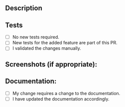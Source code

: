 <!--- Provide a general summary of your changes in the Title above -->

## Description
<!--- Describe your changes and elaborate on motivation and context. -->
<!--- Make sure to refer to relevant GitHub issues using # -->

## Tests
<!--- Put an `x` in all the boxes that apply: -->
- [ ] No new tests required.
- [ ] New tests for the added feature are part of this PR.
- [ ] I validated the changes manually.

## Screenshots (if appropriate):


## Documentation:
<!--- Put an `x` in all the boxes that apply. -->
- [ ] My change requires a change to the documentation.
- [ ] I have updated the documentation accordingly.
